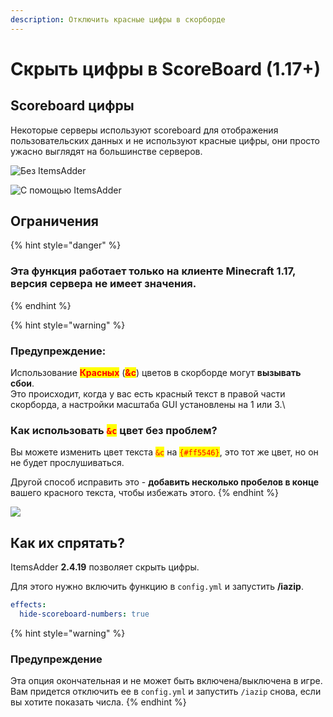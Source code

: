 ```yaml
---
description: Отключить красные цифры в скорборде
---
```


# Скрыть цифры в ScoreBoard (1.17+)

## Scoreboard цифры

Некоторые серверы используют scoreboard для отображения пользовательских данных и не используют красные цифры, они просто ужасно выглядят на большинстве серверов.

![Без ItemsAdder](<../../.gitbook/assets/immagine (131).png>)

![С помощью ItemsAdder](<../../.gitbook/assets/immagine (130).png>)

## Ограничения

{% hint style="danger" %}
### Эта функция работает только на клиенте **Minecraft 1.17**, версия сервера не имеет значения.
{% endhint %}

{% hint style="warning" %}
### Предупреждение:

Использование <mark style="color:red;">**Красных**</mark> (<mark style="color:red;">**\&c**</mark>) цветов в скорборде могут **вызывать сбои**.\
Это происходит, когда у вас есть красный текст в правой части скорборда, а настройки масштаба GUI установлены на 1 или 3.\


### Как использовать <mark style="color:red;">`&c`</mark> цвет без проблем?

Вы можете изменить цвет текста <mark style="color:red;">`&c`</mark> на <mark style="color:red;">`{#ff5546}`</mark>, это тот же цвет, но он не будет прослушиваться.



Другой способ исправить это - **добавить несколько пробелов в конце** вашего красного текста, чтобы избежать этого.
{% endhint %}

![](<../../.gitbook/assets/immagine (140).png>)

## Как их спрятать?

ItemsAdder **2.4.19** позволяет скрыть цифры.

Для этого нужно включить функцию в `config.yml` и запустить **/iazip**.

```yaml
effects:
  hide-scoreboard-numbers: true
```

{% hint style="warning" %}
### Предупреждение

Эта опция окончательная и не может быть включена/выключена в игре.\
Вам придется отключить ее в `config.yml` и запустить `/iazip` снова, если вы хотите показать числа.
{% endhint %}
